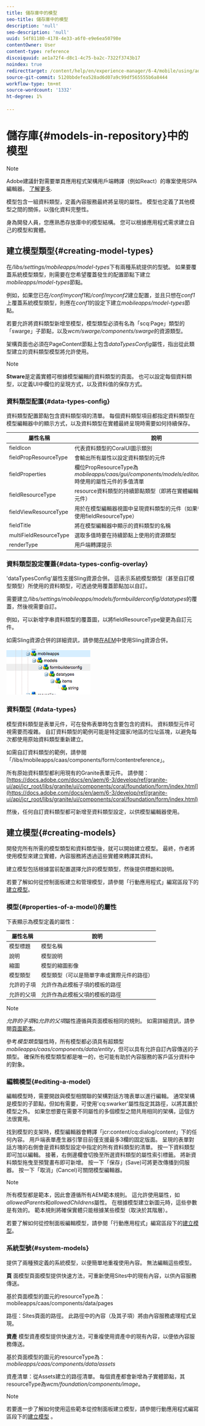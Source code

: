 ```yaml
---
title: 儲存庫中的模型
seo-title: 儲存庫中的模型
description: 'null'
seo-description: 'null'
uuid: 54f81180-4178-4e33-a6f0-e9e6ea50798e
contentOwner: User
content-type: reference
discoiquuid: ae1a72f4-d8c1-4c75-ba2c-7322f3743b17
noindex: true
redirecttarget: /content/help/en/experience-manager/6-4/mobile/using/administer-mobile-apps
source-git-commit: 5120bbdefea528ad6d07a9c99df565555b6a8444
workflow-type: tm+mt
source-wordcount: '1332'
ht-degree: 1%

---
```



# 儲存庫{#models-in-repository}中的模型

>[!NOTE]
>
>Adobe建議針對需要單頁應用程式架構用戶端轉譯（例如React）的專案使用SPA編輯器。 [了解更多](/help/sites-developing/spa-overview.md).

模型包含一組資料類型，定義內容服務最終將呈現的屬性。 模型也定義了其他模型之間的關係，以強化資料完整性。

身為開發人員，您應熟悉存放庫中的模型結構。 您可以根據應用程式需求建立自己的模型和實體。

## 建立模型類型{#creating-model-types}

在&#x200B;*/libs/settings/mobileapps/model-types*&#x200B;下有兩種系統提供的型號。 如果要覆蓋系統模型類型，則需要在您希望覆蓋發生的配置節點下建立&#x200B;*mobileapps/model-types*&#x200B;節點。

例如，如果您已在&#x200B;*/conf/myconf1*&#x200B;和&#x200B;*/conf/myconf2*&#x200B;建立配置，並且只想在&#x200B;*conf1*&#x200B;上覆蓋系統模型類型，則應在&#x200B;*conf1*&#x200B;的設定下建立&#x200B;*mobileapps/model-types*&#x200B;節點。

若要允許將資料類型新增至模型，模型類型必須有名為「scq:Page」類型的「swarge」子節點，以及&#x200B;*wcm/swarge/components/swarge*&#x200B;的資源類型。

架構頁面也必須在PageContent節點上包含&#x200B;*dataTypesConfig*&#x200B;屬性，指出從此類型建立的資料類型模型將允許使用。

>[!NOTE]
>
>**Stware**&#x200B;是定義實體可根據模型編輯的資料類型的頁面。 也可以設定每個資料類型，以定義UI中欄位的呈現方式，以及資料值的保存方式。

### 資料類型配置{#data-types-config}

資料類型配置節點包含資料類型項的清單。 每個資料類型項目都指定資料類型在模型編輯器中的顯示方式，以及資料類型在實體最終呈現時需要如何持續保存。

| **屬性名稱** | **說明** |
|---|---|
| fieldIcon | 代表資料類型的CoralUI圖示類別 |
| fieldPropResourceType | 會輸出所有屬性以設定資料類型的元件 |
| fieldProperties | 欄位PropResourceType為&#x200B;*mobileapps/caas/gui/components/models/editor/datatypes/field*&#x200B;時使用的屬性元件的多值清單 |
| fieldResourceType | resource資料類型的持續節點類型（即將在實體編輯器中呈現屬性的元件） |
| fieldViewResourceType | 用於在模型編輯器視圖中呈現資料類型的元件（如果省略此屬性，將使用fieldResourceType） |
| fieldTitle | 將在模型編輯器中顯示的資料類型的名稱 |
| multiFieldResourceType | 選取多值時要在持續節點上使用的資源類型 |
| renderType | 用戶端轉譯提示 |

### 資料類型設定覆蓋{#data-types-config-overlay}

&#39;dataTypesConfig&#39;屬性支援Sling資源合併。 這表示系統模型類型（甚至自訂模型類型）所使用的資料類型，可透過使用覆蓋節點加以自訂。

需要建立&#x200B;*/libs/settings/mobileapps/models/formbuilderconfig/datatypes*&#x200B;的覆蓋，然後視需要自訂。

例如，可以新增字串資料類型的覆蓋圖，以將fieldResourceType變更為自訂元件。

如需Sling資源合併的詳細資訊，請參閱[在AEM](/help/sites-developing/sling-resource-merger.md)中使用Sling資源合併。

![chlimage_1-7](assets/chlimage_1-7.png)

### 資料類型 {#data-types}

模型資料類型是表單元件，可在發佈表單時包含要包含的資料。 資料類型元件可視需要而複雜。 自訂資料類型的範例可能是特定國家/地區的位址區塊，以避免每次都使用原始資料類型重新建立。

如需自訂資料類型的範例，請參閱「/libs/mobileapps/caas/components/form/contentreference」。

所有原始資料類型都利用現有的Granite表單元件。 請參閱：[https://docs.adobe.com/docs/en/aem/6-3/develop/ref/granite-ui/api/jcr_root/libs/granite/ui/components/coral/foundation/form/index.html](https://docs.adobe.com/docs/en/aem/6-3/develop/ref/granite-ui/api/jcr_root/libs/granite/ui/components/coral/foundation/form/index.html)

然後，任何自訂資料類型都可新增至資料類型設定，以供模型編輯器使用。

## 建立模型{#creating-models}

開發完所有所需的模型類型和資料類型後，就可以開始建立模型。 最終，作者將使用模型來建立實體，內容服務將透過這些實體來轉譯其資料。

建立模型包括根據當前配置選擇允許的模型類型，然後提供標題和說明。

若要了解如何從控制面板建立和管理模型，請參閱「行動應用程式」編寫區段下的[建立模型](/help/mobile/administer-mobile-apps.md)。

### 模型{#properties-of-a-model}的屬性

下表顯示為模型定義的屬性：

| **屬性名稱** | **說明** |
|---|---|
| 模型標題 | 模型名稱 |
| 說明 | 模型說明 |
| 縮圖 | 模型的縮圖影像 |
| 模型類型 | 模型類型（可以是簡單字串或實際元件的路徑） |
| 允許的子項 | 允許作為此模板子項的模板的路徑 |
| 允許的父項 | 允許作為此模板父項的模板的路徑 |

>[!NOTE]
>
>*允許的子項*&#x200B;和&#x200B;*允許的父項*&#x200B;屬性遵循與頁面模板相同的規則。 如需詳細資訊，請參閱[頁面範本](/help/sites-developing/page-templates-static.md)。
>
>參考&#x200B;*模型類型*&#x200B;屬性時，所有模型都必須具有超類型&#x200B;*mobileapps/caas/components/data/entity*，但可以具有允許自訂內容傳送的子類型。 確保所有模型類型都是唯一的，也可能有助於內容服務的客戶區分資料中的對象。

### 編輯模型{#editing-a-model}

編輯模型時，需要開啟與模型相關聯的架構對話方塊表單以進行編輯。 通常架構是模型的子節點，但如有需要，可使用&#39;cq:swarker&#39;屬性指定其路徑，以將其置於模型之外。 如果您想要在需要不同屬性的多個模型之間共用相同的架構，這個方法很實用。

找到模型的支架時，模型編輯器會轉譯「jcr:content/cq:dialog/content」下的任何內容。 用戶端表單產生器引擎目前僅支援最多3欄的固定版面。 呈現的表單對話方塊的右側會是資料類型設定中指定的所有資料類型的清單。 按一下資料類型即可加以編輯。 接著，右側邊欄會切換至所選資料類型的屬性索引標籤。 將新資料類型拖曳至預覽畫布即可新增。 按一下「保存」(Save)可將更改傳播到伺服器。 按一下「取消」(Cancel)可關閉模型編輯器。

>[!NOTE]
>
>所有模型都是範本，因此會遵循所有AEM範本規則。 這允許使用屬性，如&#x200B;*allowedParents*&#x200B;和&#x200B;*allowedChildrens*&#x200B;屬性。 在根據模型建立新圖元時，這些參數是有效的。 範本規則將確保實體只能根據某些模型（取決於其階層）。
>
>若要了解如何從控制面板編輯模型，請參閱「行動應用程式」編寫區段下的[建立模型](/help/mobile/administer-mobile-apps.md)。

### 系統型號{#system-models}

提供了兩種預定義的系統模型，以便簡單地重複使用內容。 無法編輯這些模型。

**頁** 面模型頁面模型提供快速方法，可重新使用Sites中的現有內容，以供內容服務傳送。

基於頁面模型的圖元的resourceType為：mobileapps/caas/components/data/pages

路徑：Sites頁面的路徑。 此路徑中的內容（及其子項）將由內容服務處理程式呈現。

**資產** 模型資產模型提供快速方法，可重複使用資產中的現有內容，以便依內容服務傳送。

基於頁面模型的圖元的resourceType為：*mobileapps/caas/components/data/assets*

資產清單：從Assets建立的路徑清單。 每個資產都會新增為子實體節點，其resourceType為&#x200B;*wcm/foundation/components/image*。

>[!NOTE]
>
>若要進一步了解如何使用這些範本從控制面板建立模型，請參閱行動應用程式編寫區段下的[建立模型](/help/mobile/administer-mobile-apps.md) 。
